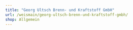 ```yaml
---
title: "Georg Ultsch Brenn- und Kraftstoff GmbH"
url: /weismain/georg-ultsch-brenn-und-kraftstoff-gmbh/
shop: Allgemein
---
```

